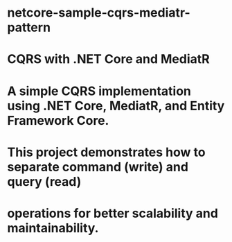 # netcore-sample-cqrs-mediatr-pattern

# CQRS with .NET Core and MediatR

# A simple CQRS implementation using .NET Core, MediatR, and Entity Framework Core. 
# This project demonstrates how to separate command (write) and query (read) 
# operations for better scalability and maintainability.

